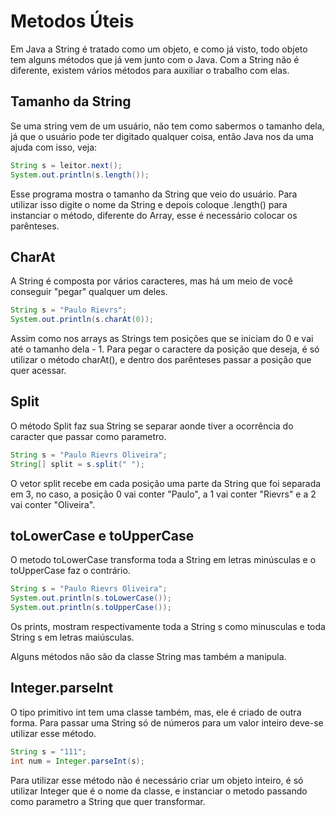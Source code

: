 <h1>Metodos Úteis</h1>

Em Java a String é tratado como um objeto, e como já visto, todo objeto tem alguns métodos que já vem junto com o Java. Com a String não é diferente, existem vários métodos para auxiliar o trabalho com elas.

<h2>Tamanho da String</h2>
Se uma string vem de um usuário, não tem como sabermos o tamanho dela, já que o usuário pode ter digitado qualquer coisa, então Java nos da uma ajuda com isso, veja:

```java
String s = leitor.next();
System.out.println(s.length());
```

Esse programa mostra o tamanho da String que veio do usuário. Para utilizar isso digite o nome da String e depois coloque .length() para instanciar o método, diferente do Array, esse é necessário colocar os parênteses.

<h2>CharAt</h2>
A String é composta por vários caracteres, mas há um meio de você conseguir "pegar" qualquer um deles.

```java
String s = "Paulo Rievrs";
System.out.println(s.charAt(0));
```

Assim como nos arrays as Strings tem posições que se iniciam do 0 e vai até o tamanho dela - 1. Para pegar o caractere da posição que deseja, é só utilizar o método charAt(), e dentro dos parênteses passar a posição que quer acessar.

<h2>Split</h2>

O método Split faz sua String se separar aonde tiver a ocorrência do caracter que passar como parametro.

```java
String s = "Paulo Rievrs Oliveira";
String[] split = s.split(" ");
```

O vetor split recebe em cada posição uma parte da String que foi separada em 3, no caso, a posição 0 vai conter "Paulo", a 1 vai conter "Rievrs" e a 2 vai conter "Oliveira".

<h2> toLowerCase e toUpperCase</h2>
O metodo toLowerCase transforma toda a String em letras minúsculas e o toUpperCase faz o contrário.

```java
String s = "Paulo Rievrs Oliveira";
System.out.println(s.toLowerCase());
System.out.println(s.toUpperCase());
```
Os prints, mostram respectivamente toda a String s como minusculas e toda String s em letras maiúsculas.

Alguns métodos não são da classe String mas também a manipula.

<h2>Integer.parseInt</h2>

O tipo primitivo int tem uma classe também, mas, ele é criado de outra forma. Para passar uma String só de números para um valor inteiro deve-se utilizar esse método.

```java
String s = "111";
int num = Integer.parseInt(s);
```

Para utilizar esse método não é necessário criar um objeto inteiro, é só utilizar Integer que é o nome da classe, e instanciar o metodo passando como parametro a String que quer transformar.